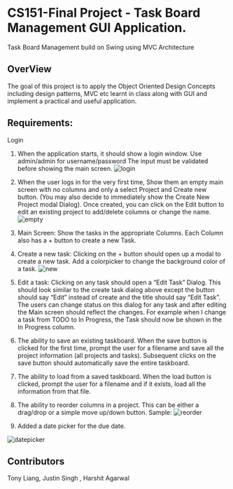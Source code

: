 # CS151-Final Project - Task Board Management GUI Application.

Task Board Management build on Swing using MVC Architecture


## OverView
The goal of this project is to apply the Object Oriented Design Concepts including design patterns, MVC etc learnt in class along with GUI and implement a practical and useful application. 


## Requirements:
Login
1. When the application starts, it should show a login window. Use admin/admin for username/password The input must be validated before showing the main screen. 
![login](https://user-images.githubusercontent.com/25129580/39965397-bfb7b816-564c-11e8-9b08-4206220c5732.png)

2. When the user logs in for the very first time, Show them an empty main screen with no columns and only a select Project and Create new button. (You may also decide to immediately show the Create New Project modal Dialog). Once created, you can click on the Edit button to edit an existing project to add/delete columns or change the name. 
![empty](https://user-images.githubusercontent.com/25129580/39965402-e7509352-564c-11e8-99e5-e72bc3d1b2f6.png)


3. Main Screen: Show the tasks in the appropriate Columns. Each Column also has a + button to create a new Task. 



4. Create a new task: Clicking on the + button should open up a modal to create a new task. Add a colorpicker to change the background color of a task.
![new](https://user-images.githubusercontent.com/25129580/39965412-176083cc-564d-11e8-94fb-35181120c131.png)



5. Edit a task: Clicking on any task should open a “Edit Task” Dialog. This should look similar to the create task dialog above except the button should say “Edit” instead of create and the title should say “Edit Task”. The users can change status on this dialog for any task and after editing the Main screen should reflect the changes. For example when I change a task from TODO to In Progress, the Task should now be shown in the In Progress column. 

5. The ability to save an existing taskboard. When the save button is clicked for the first time, prompt the user for a filename and save all the project information (all projects and tasks). Subsequent clicks on the save button should automatically save the entire taskboard. 

6. The ability to load from a saved taskboard. When the load button is clicked, prompt the user for a filename and if it exists, load all the information from that file. 

7. The ability to reorder columns in a project. This can be either a drag/drop or a simple move up/down button. 
Sample:
![reorder](https://user-images.githubusercontent.com/25129580/39965427-438d3d1e-564d-11e8-9ba4-c34f538f787f.png)

8. Added a date picker for the due date.


![datepicker](https://user-images.githubusercontent.com/25129580/39965442-7f0e95e0-564d-11e8-854e-176a1fe2086f.png)

## Contributors

Tony Liang, Justin Singh , Harshit Agarwal
